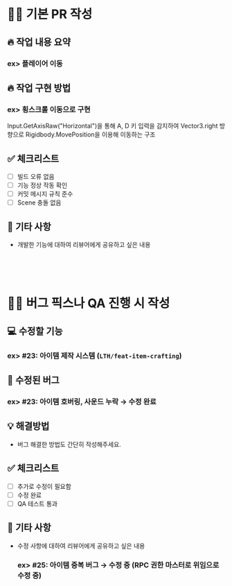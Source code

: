 # 🧑‍💻 기본 PR 작성
## 🔥 작업 내용 요약
### ex> 플레이어 이동

## 🔥 작업 구현 방법
### ex> 횡스크롤 이동으로 구현
Input.GetAxisRaw("Horizontal")을 통해 A, D 키 입력을 감지하여 Vector3.right 방향으로 Rigidbody.MovePosition을 이용해 이동하는 구조

## ✅ 체크리스트
- [ ] 빌드 오류 없음
- [ ] 기능 정상 작동 확인
- [ ] 커밋 메시지 규칙 준수
- [ ] Scene 충돌 없음

## 💬 기타 사항
- 개발한 기능에 대하여 리뷰어에게 공유하고 싶은 내용

<br>
<br>
<br>

# 👨‍🔧 버그 픽스나 QA 진행 시 작성

## 💻 수정할 기능
### ex> #23: 아이템 제작 시스템 (`LTH/feat-item-crafting`)

## 🔧 수정된 버그
### ex> #23: 아이템 호버링, 사운드 누락 → 수정 완료

## 💡 해결방법
- 버그 해결한 방법도 간단히 작성해주세요.

## ✅ 체크리스트
- [ ] 추가로 수정이 필요함
- [ ] 수정 완료
- [ ] QA 테스트 통과

## 💬 기타 사항
- 수정 사항에 대하여 리뷰어에게 공유하고 싶은 내용
  ### ex> #25: 아이템 중복 버그 → 수정 중 (RPC 권한 마스터로 위임으로 수정 중)